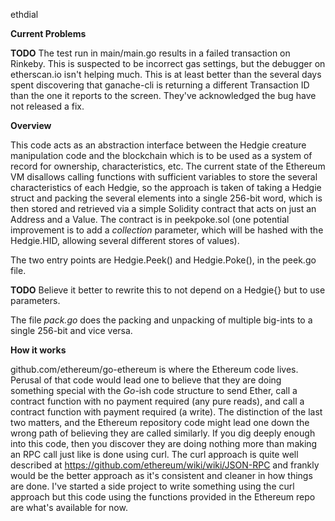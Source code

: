 ethdial

**Current Problems**

**TODO** The test run in main/main.go results in a failed transaction on Rinkeby.  This is suspected to be incorrect gas settings, but the debugger on etherscan.io isn't helping much.  This is at least better than the several days spent discovering that ganache-cli is returning a different Transaction ID than the one it reports to the screen.  They've acknowledged the bug have not released a fix.

**Overview**

This code acts as an abstraction interface between the Hedgie creature manipulation code and the blockchain which is to be used as a system of record for ownership, characteristics, etc.  The current state of the Ethereum VM disallows calling functions with sufficient variables to store the several characteristics of each Hedgie, so the approach is taken of taking a Hedgie struct and packing the several elements into a single 256-bit word, which is then stored and retrieved via a simple Solidity contract that acts on just an Address and a Value.  The contract is in peekpoke.sol (one potential improvement is to add a *collection* parameter, which will be hashed with the Hedgie.HID, allowing several different stores of values).
 

The two entry points are Hedgie.Peek() and Hedgie.Poke(), in the peek.go file.

**TODO** Believe it better to rewrite this to not depend on a Hedgie{} but to use parameters.

The file *pack.go* does the packing and unpacking of multiple big-ints to a single 256-bit and vice versa.

**How it works**

github.com/ethereum/go-ethereum is where the Ethereum code lives.  Perusal of that code would lead one to believe that they are doing something special with the *Go*-ish code structure to send Ether, call a contract function with no payment required (any pure reads), and call a contract function with payment required (a write).  The distinction of the last two matters, and the Ethereum repository code might lead one down the wrong path of believing they are called similarly.  If you dig deeply enough into this code, then you discover they are doing nothing more than making an RPC call just like is done using curl.  The curl approach is quite well described at https://github.com/ethereum/wiki/wiki/JSON-RPC and frankly would be the better approach as it's consistent and cleaner in how things are done.  I've started a side project to write something using the curl approach but this code using the functions provided in the Ethereum repo are what's available for now.
